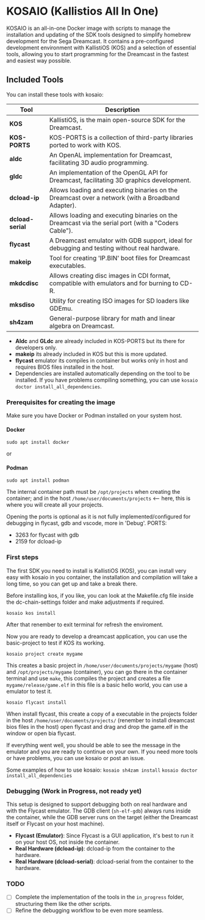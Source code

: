# KOSAIO (Kallistios All In One)

KOSAIO is an all-in-one Docker image with scripts to manage the installation and updating of the SDK tools designed to simplify homebrew development for the Sega Dreamcast. It contains a pre-configured development environment with KallistiOS (KOS) and a selection of essential tools, allowing you to start programming for the Dreamcast in the fastest and easiest way possible.

## Included Tools

You can install these tools with kosaio:

| Tool              | Description                                                                                         |
| ----------------- | --------------------------------------------------------------------------------------------------- |
| **KOS**           | KallistiOS, is the main open-source SDK for the Dreamcast.                                          |
| **KOS-PORTS**     | KOS-PORTS is a collection of third-party libraries ported to work with KOS.                         |
| **aldc**          | An OpenAL implementation for Dreamcast, facilitating 3D audio programming.                          |
| **gldc**          | An implementation of the OpenGL API for Dreamcast, facilitating 3D graphics development.            |
| **dcload-ip**     | Allows loading and executing binaries on the Dreamcast over a network (with a Broadband Adapter).   |
| **dcload-serial** | Allows loading and executing binaries on the Dreamcast via the serial port (with a "Coders Cable"). |
| **flycast**       | A Dreamcast emulator with GDB support, ideal for debugging and testing without real hardware.       |
| **makeip**        | Tool for creating 'IP.BIN' boot files for Dreamcast executables.                                    |
| **mkdcdisc**      | Allows creating disc images in CDI format, compatible with emulators and for burning to CD-R.       |
| **mksdiso**       | Utility for creating ISO images for SD loaders like GDEmu.                                          |
| **sh4zam**        | General-purpose library for math and linear algebra on Dreamcast.                                   |

* **Aldc** and **GLdc** are already included in KOS-PORTS but its there for developers only.
* **makeip** its already included in KOS but this is more updated.
* **flycast** emulator its compiles in container but works only in host and requires BIOS files installed in the host.
* Dependencies are installed automatically depending on the tool to be installed. If you have problems compiling something, you can use `kosaio doctor install_all_dependencies`.

### Prerequisites for creating the image
Make sure you have Docker or Podman installed on your system host.

#### Docker
`sudo apt install docker`

or

#### Podman
`sudo apt install podman`

The internal container path must be `/opt/projects` when creating the container; and in the host `/home/user/documents/projects` <-- here, this is where you will create all your projects.


Opening the ports is optional as it is not fully implemented/configured for debugging in flycast, gdb and vscode, more in 'Debug'.
PORTS:
  - 3263 for flycast with gdb
  - 2159 for dcload-ip

### First steps

The first SDK you need to install is KallistiOS (KOS), you can install very easy with kosaio in you container, the installation and compilation will take a long time, so you can get up and take a break there.

Before installing kos, if you like, you can look at the Makefile.cfg file inside the dc-chain-settings folder and make adjustments if required.

`kosaio kos install`

After that renember to exit terminal for refresh the enviroment.

Now you are ready to develop a dreamcast application, you can use the basic-project to test if KOS its working.

`kosaio project create mygame`

This creates a basic project in `/home/user/documents/projects/mygame` (host) and `/opt/projects/mygame` (container), you can go there in the container terminal and use `make`, this compiles the project and creates a file `mygame/release/game.elf` in this file is a basic hello world, you can use a emulator to test it.

`kosaio flycast install`

When install flycast, this create a copy of a executable in the projects folder in the host `/home/user/documents/projects/` (renember to install dreamcast bios files in the host) open flycast and drag and drop the game.elf in the window or open bia flycast.

If everything went well, you should be able to see the message in the emulator and you are ready to continue on your own. If you need more tools or have problems, you can use kosaio or post an issue.

Some examples of how to use kosaio:
`kosaio sh4zam install`
`kosaio doctor install_all_dependencies`

### Debugging (Work in Progress, not ready yet)
This setup is designed to support debugging both on real hardware and with the Flycast emulator. The GDB client (`sh-elf-gdb`) always runs inside the container, while the GDB server runs on the target (either the Dreamcast itself or Flycast on your host machine).

-   **Flycast (Emulator)**: Since Flycast is a GUI application, it's best to run it on your host OS, not inside the container.
-   **Real Hardware (dcload-ip)**: dcload-ip from the container to the hardware.
-   **Real Hardware (dcload-serial)**: dcload-serial from the container to the hardware.

### TODO

- [ ] Complete the implementation of the tools in the `in_progress` folder, structuring them like the other scripts.
- [ ] Refine the debugging workflow to be even more seamless.
